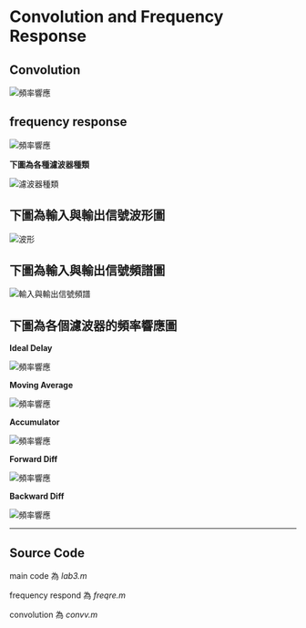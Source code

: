  Convolution and Frequency Response
 ======
 Convolution
 --
   ![頻率響應](https://github.com/DigitalSignalProcessingNTUT2018/lab-2-lti-system-convolution-and-frequency-response-106360241/blob/master/conv.PNG)
 
 frequency response
---

  ![頻率響應](https://github.com/DigitalSignalProcessingNTUT2018/lab-2-lti-system-convolution-and-frequency-response-106360241/blob/master/freqre.PNG)
  
  
  
 **下圖為各種濾波器種類**
 
 
![濾波器種類](https://github.com/DigitalSignalProcessingNTUT2018/lab-2-lti-system-convolution-and-frequency-response-106360241/blob/master/%E6%BF%BE%E6%B3%A2%E5%99%A8.PNG) 


  
  
 下圖為輸入與輸出信號波形圖
 --
 
 ![波形](https://github.com/DigitalSignalProcessingNTUT2018/lab-2-lti-system-convolution-and-frequency-response-106360241/blob/master/%E6%B3%A2%E5%BD%A2%E5%9C%96.PNG)
 

 下圖為輸入與輸出信號頻譜圖
 --
 
 ![輸入與輸出信號頻譜](https://github.com/DigitalSignalProcessingNTUT2018/lab-2-lti-system-convolution-and-frequency-response-106360241/blob/master/%E9%A0%BB%E8%AD%9C%E5%9C%96.PNG)
 
 下圖為各個濾波器的頻率響應圖
 --
 
 **Ideal Delay**
 
 ![頻率響應](https://github.com/DigitalSignalProcessingNTUT2018/lab-2-lti-system-convolution-and-frequency-response-106360241/blob/master/Ideal%20Delay.PNG)
 
  **Moving Average**
 
 ![頻率響應](https://github.com/DigitalSignalProcessingNTUT2018/lab-2-lti-system-convolution-and-frequency-response-106360241/blob/master/Moving%20Average.PNG)
 
  **Accumulator**
 
 ![頻率響應](https://github.com/DigitalSignalProcessingNTUT2018/lab-2-lti-system-convolution-and-frequency-response-106360241/blob/master/Accumulator.PNG)
 
  **Forward Diff**
 
 ![頻率響應](https://github.com/DigitalSignalProcessingNTUT2018/lab-2-lti-system-convolution-and-frequency-response-106360241/blob/master/Forward.PNG)
 
  **Backward Diff**
 
 ![頻率響應](https://github.com/DigitalSignalProcessingNTUT2018/lab-2-lti-system-convolution-and-frequency-response-106360241/blob/master/Backward.PNG)
 
*******************************************************************************************

Source Code
--
main code 為 *lab3.m*

frequency respond 為 *freqre.m*

convolution 為 *convv.m*


